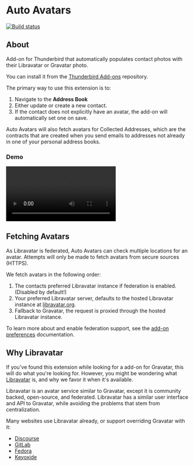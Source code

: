 # Auto Avatars

[![Build status](https://gitlab.com/Elypia/auto-avatars/badges/main/pipeline.svg)](https://gitlab.com/Elypia/auto-avatars/commits/main)

## About

Add-on for Thunderbird that automatically populates contact photos with their Libravatar or Gravatar photo.

You can install it from the [Thunderbird Add-ons](https://addons.thunderbird.net/en-US/thunderbird/addon/auto-avatars/) repository.

The primary way to use this extension is to:

1. Navigate to the **Address Book**
2. Either update or create a new contact.
3. If the contact does not explicitly have an avatar, the add-on will automatically set one on save.

Auto Avatars will also fetch avatars for Collected Addresses, which are the contracts that are created when you send emails to addresses not already in one of your personal address books.

### Demo

![Demonstration of the add-on in action. I create a new contact in an empty address book with the email address seth@falco.fun, and then press Save. After saving, Thunderbird updates the contact that was just created to feature the avatar from Libravatar.](./assets/demo.webm)

## Fetching Avatars

As Libravatar is federated, Auto Avatars can check multiple locations for an avatar. Attempts will only be made to fetch avatars from secure sources (HTTPS).

We fetch avatars in the following order:

1. The contacts preferred Libravatar instance if federation is enabled. (Disabled by default!)
2. Your preferred Libravatar server, defaults to the hosted Libravatar instance at [libravatar.org](https://www.libravatar.org).
3. Fallback to Gravatar, the request is proxied through the hosted Libravatar instance.

To learn more about and enable federation support, see the [add-on preferences](./docs/options.md) documentation.

## Why Libravatar

If you've found this extension while looking for a add-on for Gravatar, this will do what you're looking for. However, you might be wondering what [Libravatar](https://www.libravatar.org) is, and why we favor it when it's available.

Libravatar is an avatar service similar to Gravatar, except it is community backed, open-source, and federated. Libravatar has a similar user interface and API to Gravatar, while avoiding the problems that stem from centralization.

Many websites use Libravatar already, or support overriding Gravatar with it:

* [Discourse](https://github.com/discourse/discourse/pull/9137)
* [GitLab](https://docs.gitlab.com/ee/administration/libravatar.html)
* [Fedora](https://accounts.fedoraproject.org/)
* [Keyoxide](https://keyoxide.org/)

